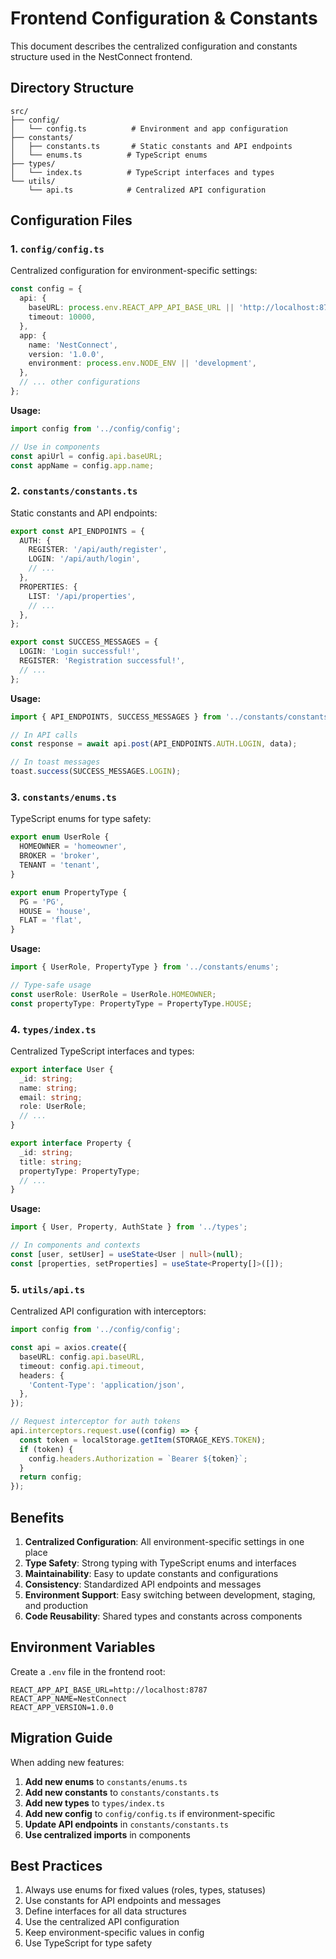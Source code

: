 # Frontend Configuration & Constants

This document describes the centralized configuration and constants structure used in the NestConnect frontend.

## Directory Structure

```
src/
├── config/
│   └── config.ts          # Environment and app configuration
├── constants/
│   ├── constants.ts       # Static constants and API endpoints
│   └── enums.ts          # TypeScript enums
├── types/
│   └── index.ts          # TypeScript interfaces and types
└── utils/
    └── api.ts            # Centralized API configuration
```

## Configuration Files

### 1. `config/config.ts`
Centralized configuration for environment-specific settings:

```typescript
const config = {
  api: {
    baseURL: process.env.REACT_APP_API_BASE_URL || 'http://localhost:8787',
    timeout: 10000,
  },
  app: {
    name: 'NestConnect',
    version: '1.0.0',
    environment: process.env.NODE_ENV || 'development',
  },
  // ... other configurations
};
```

**Usage:**
```typescript
import config from '../config/config';

// Use in components
const apiUrl = config.api.baseURL;
const appName = config.app.name;
```

### 2. `constants/constants.ts`
Static constants and API endpoints:

```typescript
export const API_ENDPOINTS = {
  AUTH: {
    REGISTER: '/api/auth/register',
    LOGIN: '/api/auth/login',
    // ...
  },
  PROPERTIES: {
    LIST: '/api/properties',
    // ...
  },
};

export const SUCCESS_MESSAGES = {
  LOGIN: 'Login successful!',
  REGISTER: 'Registration successful!',
  // ...
};
```

**Usage:**
```typescript
import { API_ENDPOINTS, SUCCESS_MESSAGES } from '../constants/constants';

// In API calls
const response = await api.post(API_ENDPOINTS.AUTH.LOGIN, data);

// In toast messages
toast.success(SUCCESS_MESSAGES.LOGIN);
```

### 3. `constants/enums.ts`
TypeScript enums for type safety:

```typescript
export enum UserRole {
  HOMEOWNER = 'homeowner',
  BROKER = 'broker',
  TENANT = 'tenant',
}

export enum PropertyType {
  PG = 'PG',
  HOUSE = 'house',
  FLAT = 'flat',
}
```

**Usage:**
```typescript
import { UserRole, PropertyType } from '../constants/enums';

// Type-safe usage
const userRole: UserRole = UserRole.HOMEOWNER;
const propertyType: PropertyType = PropertyType.HOUSE;
```

### 4. `types/index.ts`
Centralized TypeScript interfaces and types:

```typescript
export interface User {
  _id: string;
  name: string;
  email: string;
  role: UserRole;
  // ...
}

export interface Property {
  _id: string;
  title: string;
  propertyType: PropertyType;
  // ...
}
```

**Usage:**
```typescript
import { User, Property, AuthState } from '../types';

// In components and contexts
const [user, setUser] = useState<User | null>(null);
const [properties, setProperties] = useState<Property[]>([]);
```

### 5. `utils/api.ts`
Centralized API configuration with interceptors:

```typescript
import config from '../config/config';

const api = axios.create({
  baseURL: config.api.baseURL,
  timeout: config.api.timeout,
  headers: {
    'Content-Type': 'application/json',
  },
});

// Request interceptor for auth tokens
api.interceptors.request.use((config) => {
  const token = localStorage.getItem(STORAGE_KEYS.TOKEN);
  if (token) {
    config.headers.Authorization = `Bearer ${token}`;
  }
  return config;
});
```

## Benefits

1. **Centralized Configuration**: All environment-specific settings in one place
2. **Type Safety**: Strong typing with TypeScript enums and interfaces
3. **Maintainability**: Easy to update constants and configurations
4. **Consistency**: Standardized API endpoints and messages
5. **Environment Support**: Easy switching between development, staging, and production
6. **Code Reusability**: Shared types and constants across components

## Environment Variables

Create a `.env` file in the frontend root:

```env
REACT_APP_API_BASE_URL=http://localhost:8787
REACT_APP_NAME=NestConnect
REACT_APP_VERSION=1.0.0
```

## Migration Guide

When adding new features:

1. **Add new enums** to `constants/enums.ts`
2. **Add new constants** to `constants/constants.ts`
3. **Add new types** to `types/index.ts`
4. **Add new config** to `config/config.ts` if environment-specific
5. **Update API endpoints** in `constants/constants.ts`
6. **Use centralized imports** in components

## Best Practices

1. Always use enums for fixed values (roles, types, statuses)
2. Use constants for API endpoints and messages
3. Define interfaces for all data structures
4. Use the centralized API configuration
5. Keep environment-specific values in config
6. Use TypeScript for type safety 